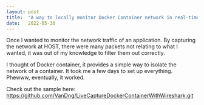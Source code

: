 ```yaml
---
layout:	post
title:	"A way to locally monitor Docker Container network in real-time with Wireshark"
date:	2022-05-30
---
```


Once I wanted to monitor the network traffic of an application. By capturing the network at HOST, there were many packets not relating to what I wanted, it was out of my knowledge to filter them out correctly.

I thought of Docker container, it provides a simple way to isolate the network of a container. It took me a few days to set up everything. Phewww, eventually, it worked.

Check out the sample here:  
<https://github.com/VanDng/LiveCaptureDockerContainerWithWireshark.git>